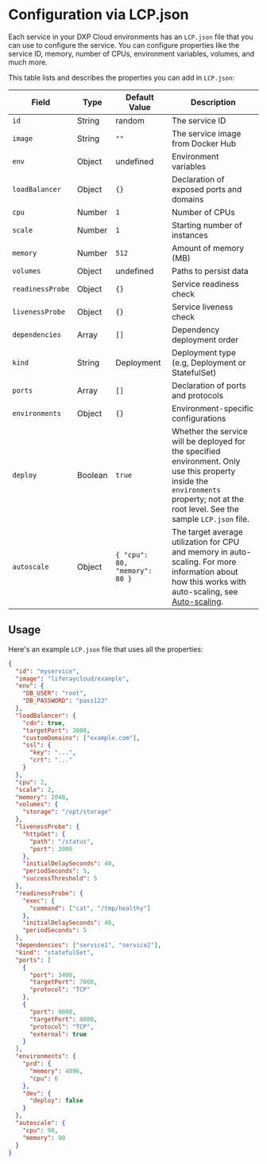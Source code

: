 # Configuration via LCP.json

Each service in your DXP Cloud environments has an `LCP.json` file that you can 
use to configure the service. You can configure properties like the service ID, 
memory, number of CPUs, environment variables, volumes, and much more. 

This table lists and describes the properties you can add in `LCP.json`: 

| Field | Type | Default Value | Description |
| --- | --- | --- | --- |
| `id` | String | random | The service ID |
| `image` | String | `""` | The service image from Docker Hub |
| `env` | Object | undefined | Environment variables |
| `loadBalancer` | Object | `{}` | Declaration of exposed ports and domains |
| `cpu` | Number | `1` | Number of CPUs |
| `scale` | Number | `1` | Starting number of instances |
| `memory` | Number | `512` | Amount of memory (MB) |
| `volumes` | Object | undefined | Paths to persist data |
| `readinessProbe` | Object | `{}` | Service readiness check |
| `livenessProbe` | Object | `{}` | Service liveness check |
| `dependencies` | Array | `[]` | Dependency deployment order |
| `kind` | String | Deployment | Deployment type (e.g, Deployment or StatefulSet) |
| `ports` | Array | `[]` | Declaration of ports and protocols |
| `environments` | Object | `{}` | Environment-specific configurations |
| `deploy` | Boolean | `true` | Whether the service will be deployed for the specified environment. Only use this property inside the `environments` property; not at the root level. See the sample `LCP.json` file. |
| `autoscale` | Object | `{ "cpu": 80, "memory": 80 }` | The target average utilization for CPU and memory in auto-scaling. For more information about how this works with auto-scaling, see [Auto-scaling](../manage-and-optimize/auto-scaling.md). |

## Usage

Here's an example `LCP.json` file that uses all the properties: 

```json
{
  "id": "myservice",
  "image": "liferaycloud/example",
  "env": {
    "DB_USER": "root",
    "DB_PASSWORD": "pass123"
  },
  "loadBalancer": {
    "cdn": true,
    "targetPort": 3000,
    "customDomains": ["example.com"],
    "ssl": {
      "key": "...",
      "crt": "..."
    }
  },
  "cpu": 2,
  "scale": 2,
  "memory": 2048,
  "volumes": {
    "storage": "/opt/storage"
  },
  "livenessProbe": {
    "httpGet": {
      "path": "/status",
      "port": 3000
    },
    "initialDelaySeconds": 40,
    "periodSeconds": 5,
    "successThreshold": 5
  },
  "readinessProbe": {
    "exec": {
      "command": ["cat", "/tmp/healthy"]
    },
    "initialDelaySeconds": 40,
    "periodSeconds": 5
  },
  "dependencies": ["service1", "service2"],
  "kind": "statefulSet",
  "ports": [
    {
      "port": 3400,
      "targetPort": 7000,
      "protocol": "TCP"
    },
    {
      "port": 9000,
      "targetPort": 8000,
      "protocol": "TCP",
      "external": true
    }
  ],
  "environments": {
    "prd": {
      "memory": 4096,
      "cpu": 6
    },
    "dev": {
      "deploy": false
    }
  },
  "autoscale": {
    "cpu": 90,
    "memory": 90
  }
}
```
